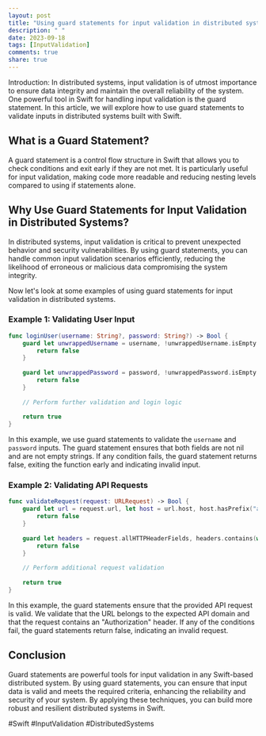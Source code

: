 ```yaml
---
layout: post
title: "Using guard statements for input validation in distributed systems in Swift"
description: " "
date: 2023-09-18
tags: [InputValidation]
comments: true
share: true
---
```


Introduction:
In distributed systems, input validation is of utmost importance to ensure data integrity and maintain the overall reliability of the system. One powerful tool in Swift for handling input validation is the guard statement. In this article, we will explore how to use guard statements to validate inputs in distributed systems built with Swift.

## What is a Guard Statement?
A guard statement is a control flow structure in Swift that allows you to check conditions and exit early if they are not met. It is particularly useful for input validation, making code more readable and reducing nesting levels compared to using if statements alone.

## Why Use Guard Statements for Input Validation in Distributed Systems?
In distributed systems, input validation is critical to prevent unexpected behavior and security vulnerabilities. By using guard statements, you can handle common input validation scenarios efficiently, reducing the likelihood of erroneous or malicious data compromising the system integrity.

Now let's look at some examples of using guard statements for input validation in distributed systems.

### Example 1: Validating User Input
```swift
func loginUser(username: String?, password: String?) -> Bool {
    guard let unwrappedUsername = username, !unwrappedUsername.isEmpty else {
        return false
    }
    
    guard let unwrappedPassword = password, !unwrappedPassword.isEmpty else {
        return false
    }
    
    // Perform further validation and login logic
    
    return true
}
```

In this example, we use guard statements to validate the `username` and `password` inputs. The guard statement ensures that both fields are not nil and are not empty strings. If any condition fails, the guard statement returns false, exiting the function early and indicating invalid input.

### Example 2: Validating API Requests
```swift
func validateRequest(request: URLRequest) -> Bool {
    guard let url = request.url, let host = url.host, host.hasPrefix("api.example.com") else {
        return false
    }
    
    guard let headers = request.allHTTPHeaderFields, headers.contains(where: { $0.key == "Authorization" }) else {
        return false
    }
    
    // Perform additional request validation
    
    return true
}
```

In this example, the guard statements ensure that the provided API request is valid. We validate that the URL belongs to the expected API domain and that the request contains an "Authorization" header. If any of the conditions fail, the guard statements return false, indicating an invalid request.

## Conclusion
Guard statements are powerful tools for input validation in any Swift-based distributed system. By using guard statements, you can ensure that input data is valid and meets the required criteria, enhancing the reliability and security of your system. By applying these techniques, you can build more robust and resilient distributed systems in Swift.

#Swift #InputValidation #DistributedSystems
